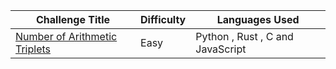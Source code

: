 |Challenge Title	|Difficulty |	Languages Used |
|-----------------|-----------|----------------|
|[Number of Arithmetic Triplets](https://leetcode.com/problems/number-of-arithmetic-triplets/)|Easy|Python , Rust , C and JavaScript|